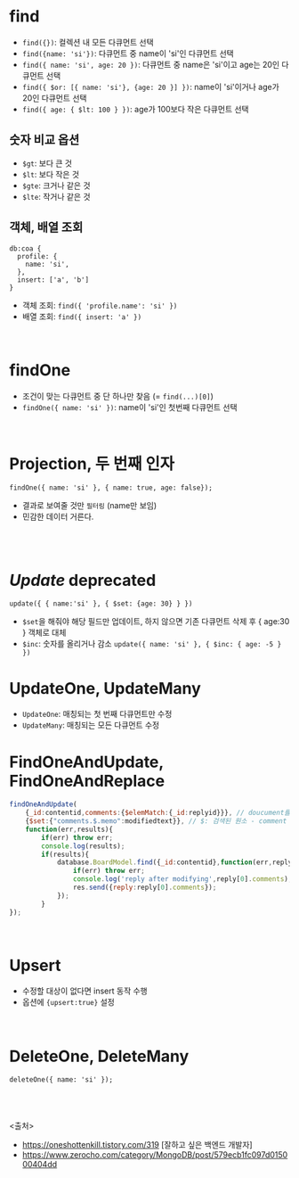 # find
- `find({})`: 컬렉션 내 모든 다큐먼트 선택
- `find({name: 'si'})`: 다큐먼트 중 name이 'si'인 다큐먼트 선택
- `find({ name: 'si', age: 20 })`: 다큐먼트 중 name은 'si'이고 age는 20인 다큐먼트 선택
- `find({ $or: [{ name: 'si'}, {age: 20 }] })`: name이 'si'이거나 age가 20인 다큐먼트 선택
- `find({ age: { $lt: 100 } })`: age가 100보다 작은 다큐먼트 선택

## 숫자 비교 옵션 
- `$gt`: 보다 큰 것
- `$lt`: 보다 작은 것
- `$gte`: 크거나 같은 것
- `$lte`: 작거나 같은 것

## 객체, 배열 조회
```
db:coa {
  profile: {
    name: 'si',
  },
  insert: ['a', 'b']
}
```
- 객체 조회: `find({ 'profile.name': 'si' })`
- 배열 조회: `find({ insert: 'a' })`

<br>

# findOne
- 조건이 맞는 다큐먼트 중 단 하나만 찾음 (= `find(...)[0]`)
- `findOne({ name: 'si' })`: name이 'si'인 첫번째 다큐먼트 선택
<br>

# Projection, 두 번째 인자
`findOne({ name: 'si' }, { name: true, age: false});`
- 결과로 보여줄 것만 `필터링` (name만 보임)
- 민감한 데이터 거른다.

<br><br>

# *Update* deprecated
`update({ { name:'si' }, { $set: {age: 30} } })`
- `$set`을 해줘야 해당 필드만 업데이트, 하지 않으면 기존 다큐먼트 삭제 후 { age:30 } 객체로 대체
- `$inc`: 숫자를 올리거나 감소 `update({ name: 'si' }, { $inc: { age: -5 } })` 

# UpdateOne, UpdateMany
- `UpdateOne`: 매칭되는 첫 번째 다큐먼트만 수정
- `UpdateMany`: 매칭되는 모든 다큐먼트 수정

# FindOneAndUpdate, FindOneAndReplace
```js
findOneAndUpdate(
    {_id:contentid,comments:{$elemMatch:{_id:replyid}}}, // doucument를 _id로 찾고, comments 필드에 $elemMatch로 탐색하여 replyid와 일치하는지 본다.
    {$set:{"comments.$.memo":modifiedtext}}, // $: 검색된 원소 - comment array 필드에서 검색된 원소 중 memo를 수정
    function(err,results){
        if(err) throw err;
        console.log(results);
        if(results){
            database.BoardModel.find({_id:contentid},function(err,reply){
                if(err) throw err;
                console.log('reply after modifying',reply[0].comments);
                res.send({reply:reply[0].comments});
            });
        }
});

```
<br>

# Upsert
- 수정할 대상이 없다면 insert 동작 수행
- 옵션에 `{upsert:true}` 설정

<br>

# DeleteOne, DeleteMany
`deleteOne({ name: 'si' });`


<br><br><br>
<출처>
- https://oneshottenkill.tistory.com/319 [잘하고 싶은 백엔드 개발자]
- https://www.zerocho.com/category/MongoDB/post/579ecb1fc097d015000404dd

